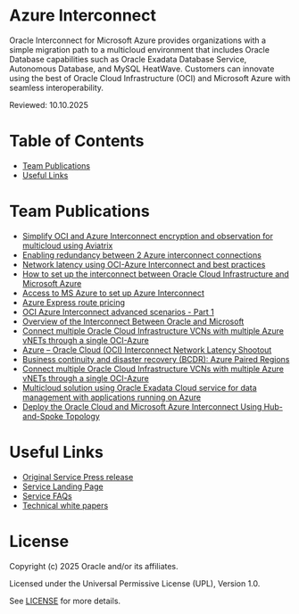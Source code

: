 # Azure Interconnect
 
Oracle Interconnect for Microsoft Azure provides organizations with a simple migration path to a multicloud environment that includes Oracle Database capabilities such as Oracle Exadata Database Service, Autonomous Database, and MySQL HeatWave. Customers can innovate using the best of Oracle Cloud Infrastructure (OCI) and Microsoft Azure with seamless interoperability.
 
Reviewed: 10.10.2025

# Table of Contents
 
- [Team Publications](#team-publications)
- [Useful Links](#useful-links)
 
# Team Publications
  
- [Simplify OCI and Azure Interconnect encryption and observation for multicloud using Aviatrix](https://blogs.oracle.com/cloud-infrastructure/post/simplify-ociazure-interconnect-observation-using-aviatrix)
- [Enabling redundancy between 2 Azure interconnect connections](https://www.ateam-oracle.com/post/oci-azure-interconnect-advanced-scenarios---part2)
- [Network latency using OCI-Azure Interconnect and best practices](https://blogs.oracle.com/cloud-infrastructure/post/network-latency-oci-azure-best-practices)
- [How to set up the interconnect between Oracle Cloud Infrastructure and Microsoft Azure](https://medium.com/@j.jamalarif/how-to-setup-the-interconnect-between-oracle-cloud-infrastructure-and-microsoft-azure-da359233e5e9)
- [Access to MS Azure to set up Azure Interconnect](https://docs.oracle.com/en-us/iaas/Content/Network/Concepts/azure.htm)
- [Azure Express route pricing](https://azure.microsoft.com/en-us/pricing/details/expressroute/)
- [OCI Azure Interconnect advanced scenarios - Part 1](https://www.ateam-oracle.com/post/oci-azure-interconnect-advanced-scenarios---part1)
- [Overview of the Interconnect Between Oracle and Microsoft](https://blogs.oracle.com/cloud-infrastructure/post/overview-of-the-interconnect-between-oracle-and-microsoft)
- [Connect multiple Oracle Cloud Infrastructure VCNs with multiple Azure vNETs through a single OCI-Azure](https://blogs.oracle.com/cloud-infrastructure/connect-multiple-oracle-cloud-infrastructure-vcns-with-multiple-azure-vnets-through-a-single-oci-azure)
- [Azure – Oracle Cloud (OCI) Interconnect Network Latency Shootout](https://blog.maxjahn.at/2020/02/azure-oracle-cloud-oci-interconnect-network-latency-shootout/)
- [Business continuity and disaster recovery (BCDR): Azure Paired Regions](https://docs.microsoft.com/en-us/azure/best-practices-availability-paired-regions)
- [Connect multiple Oracle Cloud Infrastructure VCNs with multiple Azure vNETs through a single OCI-Azure](https://blogs.oracle.com/cloud-infrastructure/post/connect-multiple-oracle-cloud-infrastructure-vcns-with-multiple-azure-vnets-through-a-single-oci-azure)
- [Multicloud solution using Oracle Exadata Cloud service for data management with applications running on Azure](https://blogs.oracle.com/cloud-infrastructure/post/multicloud-solution-using-oracle-exadata-cloud-service-for-data-management-with-applications-running-on-azure)
- [Deploy the Oracle Cloud and Microsoft Azure Interconnect Using Hub-and-Spoke Topology](https://docs.oracle.com/en-us/iaas/Content/Resources/Assets/whitepapers/deploy_oracle_cloud_and_microsoft_azure_interconnect_using_hub_spoke_topology.pdf)

 
# Useful Links
 
- [Original Service Press release](https://www.oracle.com/corporate/pressrelease/microsoft-and-oracle-to-interconnect-microsoft-azure-and-oracle-cloud-060519.html)
- [Service Landing Page](https://www.oracle.com/cloud/azure/interconnect/)
- [Service FAQs](https://www.oracle.com/cloud/azure/interconnect/faq/)
- [Technical white papers](https://docs.oracle.com/en-us/iaas/Content/General/Reference/aqswhitepapers.htm)


# License
 
Copyright (c) 2025 Oracle and/or its affiliates.
 
Licensed under the Universal Permissive License (UPL), Version 1.0.
 
See [LICENSE](https://github.com/oracle-devrel/technology-engineering/blob/main/LICENSE) for more details.
